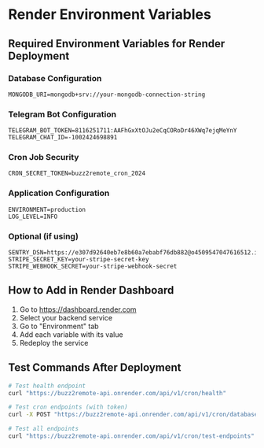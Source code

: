 # Render Environment Variables

## Required Environment Variables for Render Deployment

### Database Configuration
```
MONGODB_URI=mongodb+srv://your-mongodb-connection-string
```

### Telegram Bot Configuration
```
TELEGRAM_BOT_TOKEN=8116251711:AAFhGxXtOJu2eCqCORoDr46XWq7ejqMeYnY
TELEGRAM_CHAT_ID=-1002424698891
```

### Cron Job Security
```
CRON_SECRET_TOKEN=buzz2remote_cron_2024
```

### Application Configuration
```
ENVIRONMENT=production
LOG_LEVEL=INFO
```

### Optional (if using)
```
SENTRY_DSN=https://e307d92640eb7e8b60a7ebabf76db882@o4509547047616512.ingest.us.sentry.io/4509547146575872
STRIPE_SECRET_KEY=your-stripe-secret-key
STRIPE_WEBHOOK_SECRET=your-stripe-webhook-secret
```

## How to Add in Render Dashboard

1. Go to https://dashboard.render.com
2. Select your backend service
3. Go to "Environment" tab
4. Add each variable with its value
5. Redeploy the service

## Test Commands After Deployment

```bash
# Test health endpoint
curl "https://buzz2remote-api.onrender.com/api/v1/cron/health"

# Test cron endpoints (with token)
curl -X POST "https://buzz2remote-api.onrender.com/api/v1/cron/database-cleanup?token=buzz2remote_cron_2024"

# Test all endpoints
curl "https://buzz2remote-api.onrender.com/api/v1/cron/test-endpoints"
``` 